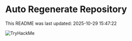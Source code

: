 # Auto Regenerate Repository

This README was last updated: 2025-10-29 15:47:22

 ![TryHackMe](https://tryhackme.com/badge/533634)